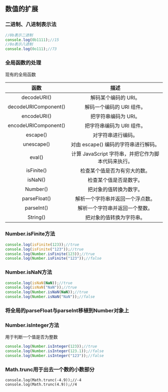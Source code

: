 ## 数值的扩展

### 二进制、八进制表示法
``` javascript
//0b表示二进制
console.log(0b1111);//15
//0o表示八进制
console.log(0o111);//73
``` 

### 全局函数的处理
现有的全局函数

|  函数   |   描述   |
| :-----: | :-------------------------: |
| decodeURI()			| 解码某个编码的 URI。|
| decodeURIComponent()	| 解码一个编码的 URI 组件。|
| encodeURI()			| 把字符串编码为 URI。|
| encodeURIComponent()	| 把字符串编码为 URI 组件。|
| escape()	            | 对字符串进行编码。|
| unescape()				| 对由 escape() 编码的字符串进行解码。|
| eval()	    			| 计算 JavaScript 字符串，并把它作为脚本代码来执行。|
| isFinite()				| 检查某个值是否为有穷大的数。|
| isNaN()				| 检查某个值是否是数字。|
| Number()				| 把对象的值转换为数字。|
| parseFloat()			| 解析一个字符串并返回一个浮点数。|
| parseInt()				| 解析一个字符串并返回一个整数。|
| String()				| 把对象的值转换为字符串。|


### Number.isFinite方法
```javascript
console.log(isFinite(123));//true
console.log(isFinite("123"));//true
console.log(Number.isFinite(123));//true
console.log(Number.isFinite("123"));//false
```

### Number.isNaN方法
```javascript
console.log(isNaN(NaN));//true
console.log(isNaN("NaN"));//true
console.log(Number.isNaN(NaN));//true
console.log(Number.isNaN("NaN"));//false
```

### 将全局的parseFloat与parseInt移植到Number对象上

### Number.isInteger方法
用于判断一个值是否为整数
```javascript
console.log(Number.isInteger(123));//true
console.log(Number.isInteger(123.1));//false
console.log(Number.isInteger("123"));//false
```

### Math.trunc用于出去一个数的小数部分
```javascrip
console.log(Math.trunc(-4.9));//-4
console.log(Math.trunc(4.9));//4
```

